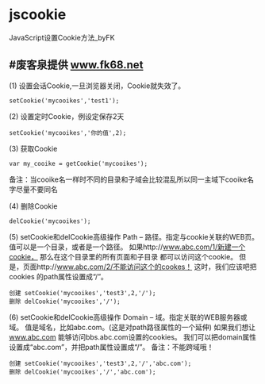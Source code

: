 jscookie
========

JavaScript设置Cookie方法_byFK  

#废客泉提供 www.fk68.net
---------------------------------

(1) 设置会话Cookie,一旦浏览器关闭，Cookie就失效了。

    setCookie('mycooikes','test1');

(2) 设置定时Cookie，例设定保存2天

    setCookie('mycooikes','你的值',2);

(3) 获取Cookie

    var my_cooike = getCookie('mycooikes');
备注：当cooike名一样时不同的目录和子域会比较混乱所以同一主域下cooike名字尽量不要同名

(4) 删除Cookie

    delCookie('mycooikes');

(5) setCookie和delCookie高级操作 Path – 路径。指定与cookie关联的WEB页。
  值可以是一个目录，或者是一个路径。
  如果http://www.abc.com/1/新建一个cookie，
  那么在这个目录里的所有页面和子目录 都可以访问这个cookie。
  但是，页面http://www.abc.com/2/不能访问这个的cookes！
  这时，我们应该吧把cookies 的path属性设置成“/”。
  
    创建 setCookie('mycooikes','test3',2,'/');
    删除 delCookie('mycooikes','/');

(6) setCookie和delCookie高级操作 Domain – 域。指定关联的WEB服务器或域。
  值是域名，比如abc.com。(这是对path路径属性的一个延伸)
  如果我们想让 www.abc.com 能够访问bbs.abc.com设置的cookies。
  我们可以把domain属性设置成“abc.com”，并把path属性设置成“/”。
  备注：不能跨域哦！
  
    创建 setCookie('mycooikes','test3',2,'/','abc.com');
    删除 delCookie('mycooikes','/','abc.com');
 
